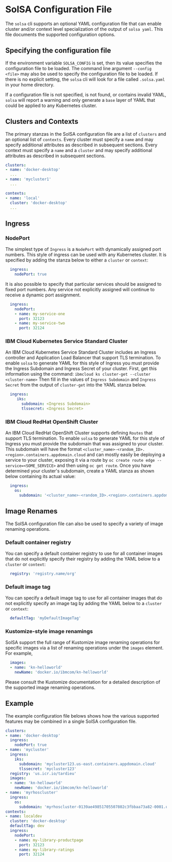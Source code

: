 <!--
#
# Copyright 2019 IBM Corporation
#
# Licensed under the Apache License, Version 2.0 (the "License");
# you may not use this file except in compliance with the License.
# You may obtain a copy of the License at
#
#     http://www.apache.org/licenses/LICENSE-2.0
#
# Unless required by applicable law or agreed to in writing, software
# distributed under the License is distributed on an "AS IS" BASIS,
# WITHOUT WARRANTIES OR CONDITIONS OF ANY KIND, either express or implied.
# See the License for the specific language governing permissions and
# limitations under the License.
-->

# SolSA Configuration File

The `solsa` cli supports an optional YAML configuration file that can enable
cluster and/or context level specialization of the output of `solsa yaml`.
This file documents the supported configuration options.

## Specifying the configuration file

If the environment variable `SOLSA_CONFIG` is set, then its value specifies the
configuration file to be loaded.  The command line argument `--config <file>` may
also be used to specify the configuration file to be loaded.  If there is no
explicit setting, the `solsa` cli
will look for a file called `.solsa.yaml` in your home directory.

If a configuration file is not specified, is not found, or contains invalid YAML,
`solsa` will report a warning and only generate a `base` layer of YAML
that could be applied to any Kubernetes cluster.

## Clusters and Contexts

The primary stanzas in the SolSA configuration file are a list of `clusters` and an optional
list of `contexts`.  Every cluster must specify a `name` and may specify additional
attributes as described in subsequent sections.  Every context must specify a `name` and
a `cluster` and may specify additional attributes as described in subsequent sections.
```yaml
clusters:
- name: 'docker-desktop'
  ...
- name: 'mycluster1'
  ...

contexts:
- name: 'local'
  cluster: 'docker-desktop'
  ...
```

## Ingress

### NodePort

The simplest type of `Ingress` is a `NodePort` with dynamically assigned port numbers.
This style of ingress can be used with any Kubernetes cluster.
It is specified by adding the stanza below to either a `cluster` or `context`:
```yaml
  ingress:
    nodePort: true
```

It is also possible to specify that particular services should be assigned to
fixed port numbers.  Any service not explicitly assigned will continue to receive
a dynamic port assignment.
```yaml
  ingress:
    nodePort:
    - name: my-service-one
      port: 32123
    - name: my-service-two
      port: 32124
```

### IBM Cloud Kubernetes Service Standard Cluster

An IBM Cloud Kubernetes Service Standard Cluster includes an Ingress controller and
Application Load Balancer that support TLS termination.  To enable `solsa` to generate
YAML for this style of Ingress you must provide the Ingress Subdomain and Ingress Secret
of your cluster.  First, get this information using the command: `ibmcloud ks cluster-get --cluster <cluster-name>`
Then fill in the values of `Ingress Subdomain` and `Ingress Secret` from the output of `cluster-get`
into the YAML stanza below.
```yaml
  ingress:
     iks:
       subdomain: <Ingress Subdomain>
       tlssecret: <Ingress Secret>
```

### IBM Cloud RedHat OpenShift Cluster

An IBM Cloud RedHat OpenShift Cluster supports defining `Routes` that support TLS termination.
To enable `solsa` to generate YAML for this style of Ingress you must provide the subdomain
that was assigned to your cluster. This subdomain will have the format `<cluster_name>-<random_ID>.<region>.containers.appdomain.cloud`
and can mostly easily be deploying a service to your cluster, exposing it via a route by `oc create route edge --service=<SOME_SERVICE>`
and then using `oc get route`.
Once you have determined your cluster's subdomain, create a YAML stanza as shown below containing its actual value:
```yaml
  ingress:
    os:
      subdomain: '<cluster_name>-<random_ID>.<region>.containers.appdomain.cloud'

```

## Image Renames

The SolSA configuration file can also be used to specify a variety of image renaming operations.

### Default container registry

You can specify a default container registry to use for all container images that do
not explicitly specify their registry by adding the YAML below to a `cluster` or `context`:
```yaml
  registry: 'registry.name/org'
```

### Default image tag

You can specify a default image tag to use for all container images that do
not explicitly specify an image tag by adding the YAML below to a `cluster` or `context`:
```yaml
  defaultTag: 'myDefaultImageTag'
```

### Kustomize-style image renamings

SolSA support the full range of Kustomize image renaming operations for
specific images via a list of renaming operations under the `images` element.
For example,
```yaml
  images:
  - name: 'kn-helloworld'
    newName: 'docker.io/ibmcom/kn-helloworld'
```
Please consult the Kustomize documentation for a detailed description of the
supported image renaming operations.

## Example

The example configuration file belows shows how the various supported features may
be combined in a single SolSA configuration file.
```yaml
clusters:
- name: 'docker-desktop'
  ingress:
    nodePort: true
- name: 'mycluster'
  ingress:
    iks:
      subdomain: 'mycluster123.us-east.containers.appdomain.cloud'
      tlssecret: 'mycluster123'
  registry: 'us.icr.io/tardieu'
  images:
  - name: 'kn-helloworld'
    newName: 'docker.io/ibmcom/kn-helloworld'
- name: 'myrhoscluster'
  ingress:
    os:
      subdomain: 'myrhoscluster-0139ae49851705507802c3fbbaa73a82-0001.us-east.containers.appdomain.cloud'
contexts:
- name: localdev
  cluster: 'docker-desktop'
  defaultTag: dev
  ingress:
    nodePort:
    - name: my-library-productpage
      port: 32123
    - name: my-library-ratings
      port: 32124
```
